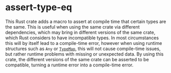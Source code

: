 assert-type-eq
==============

This Rust crate adds a macro to assert at compile time that certain types are
the same. This is useful when using the same crate via different dependencies,
which may bring in different versions of the same crate, which Rust considers
to have incompatible types. In most circumstances this will by itself lead to
a compile-time error, however when using runtime structures such as `Any` or
[`TypeMap`](https://crates.io/crates/typemap), this will not cause compile-time
issues, but rather runtime problems with missing or unexpected data. By using
this crate, the different versions of the same crate can be asserted to be
compatible, turning a runtime error into a compile-time error.
